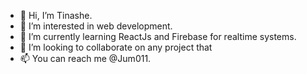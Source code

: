- 👋 Hi, I’m Tinashe.
- 👀 I’m interested in web development.
- 🌱 I’m currently learning ReactJs and Firebase for realtime systems.
- 💞️ I’m looking to collaborate on any project that 
- 📫 You can reach me @Jum011.

<!---
Jum011/Jum011 is a ✨ special ✨ repository because its `README.md` (this file) appears on your GitHub profile.
You can click the Preview link to take a look at your changes.
--->

